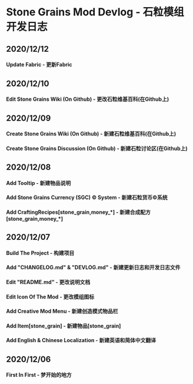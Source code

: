 # Stone Grains Mod Devlog - 石粒模组开发日志

## 2020/12/12

#### Update Fabric - 更新Fabric

## 2020/12/10

#### Edit Stone Grains Wiki \(On Github) - 更改石粒维基百科\(在Github上)

## 2020/12/09

#### Create Stone Grains Wiki \(On Github) - 新建石粒维基百科\(在Github上)

#### Create Stone Grains Discussion \(On Github) - 新建石粒讨论区\(在Github上)

## 2020/12/08

#### Add Tooltip - 新建物品说明

#### Add Stone Grains Currency \(SGC) © System - 新建石粒货币©系统

#### Add CraftingRecipes\[stone_grain,money_\*] - 新建合成配方\[stone_grain,money_\*]

## 2020/12/07

#### Build The Project - 构建项目

#### Add "CHANGELOG.md" & "DEVLOG.md" - 新建更新日志和开发日志文件

#### Edit "README.md" - 更改说明文档

#### Edit Icon Of The Mod - 更改模组图标

#### Add Creative Mod Menu - 新建创造模式物品栏

#### Add Item\[stone_grain] - 新建物品\[stone_grain]

#### Add English & Chinese Localization - 新建英语和简体中文翻译

## 2020/12/06

#### First In First - 梦开始的地方